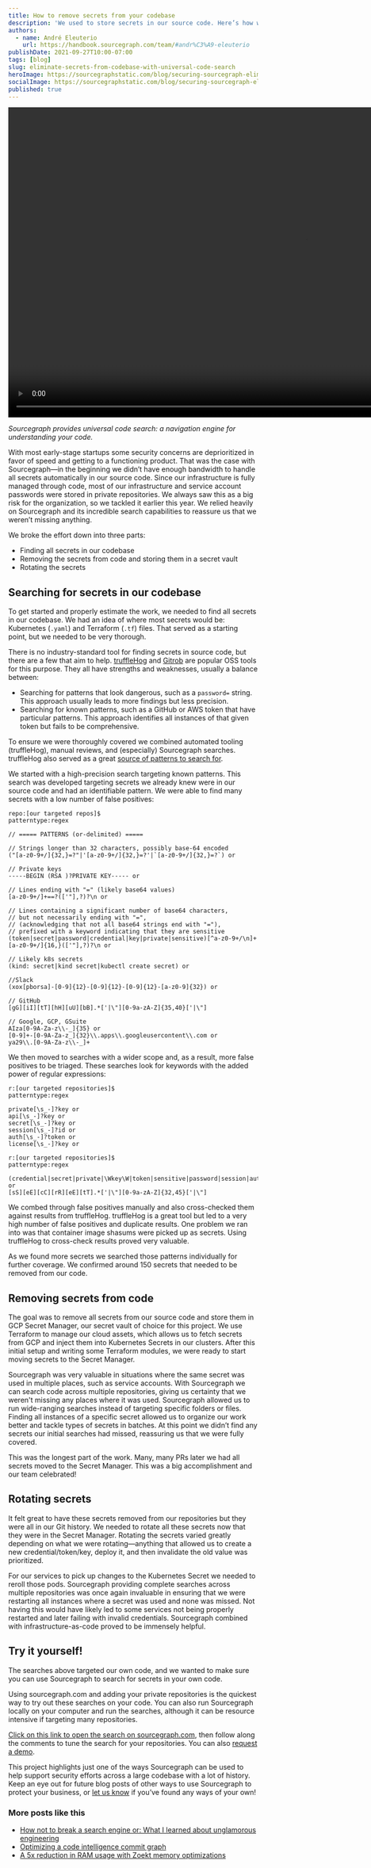 ```yaml
---
title: How to remove secrets from your codebase
description: 'We used to store secrets in our source code. Here’s how we used code search to help us find, remove, and rotate all secrets in our codebase.'
authors:
  - name: André Eleuterio
    url: https://handbook.sourcegraph.com/team/#andr%C3%A9-eleuterio
publishDate: 2021-09-27T10:00-07:00
tags: [blog]
slug: eliminate-secrets-from-codebase-with-universal-code-search
heroImage: https://sourcegraphstatic.com/blog/securing-sourcegraph-eliminating-secrets.png
socialImage: https://sourcegraphstatic.com/blog/securing-sourcegraph-eliminating-secrets.png
published: true
---
```


<video loop autoplay muted playsinline width="1200" height="626">
  <source src="https://sourcegraphstatic.com/blog/securing-sourcegraph-eliminating-secrets.webm" type="video/webm" data-cookieconsent="ignore" />
  <source src="https://sourcegraphstatic.com/blog/securing-sourcegraph-eliminating-secrets.mp4" type="video/mp4" data-cookieconsent="ignore" />
</video>

_Sourcegraph provides universal code search: a navigation engine for understanding your code._

With most early-stage startups some security concerns are deprioritized in favor of speed and getting to a functioning product. That was the case with Sourcegraph—in the beginning we didn’t have enough bandwidth to handle all secrets automatically in our source code. Since our infrastructure is fully managed through code, most of our infrastructure and service account passwords were stored in private repositories. We always saw this as a big risk for the organization, so we tackled it earlier this year. We relied heavily on Sourcegraph and its incredible search capabilities to reassure us that we weren’t missing anything.

We broke the effort down into three parts:

- Finding all secrets in our codebase
- Removing the secrets from code and storing them in a secret vault
- Rotating the secrets

## Searching for secrets in our codebase

To get started and properly estimate the work, we needed to find all secrets in our codebase. We had an idea of where most secrets would be: Kubernetes (`.yaml`) and Terraform (`.tf`) files. That served as a starting point, but we needed to be very thorough.

There is no industry-standard tool for finding secrets in source code, but there are a few that aim to help. [truffleHog](https://github.com/trufflesecurity/truffleHog) and [Gitrob](https://github.com/michenriksen/gitrob) are popular OSS tools for this purpose. They all have strengths and weaknesses, usually a balance between:

- Searching for patterns that look dangerous, such as a `password=` string. This approach usually leads to more findings but less precision.
- Searching for known patterns, such as a GitHub or AWS token that have particular patterns. This approach identifies all instances of that given token but fails to be comprehensive.

To ensure we were thoroughly covered we combined automated tooling (truffleHog), manual reviews, and (especially) Sourcegraph searches. truffleHog also served as a great [source of patterns to search for](https://github.com/dxa4481/truffleHogRegexes/blob/master/truffleHogRegexes/regexes.json).

We started with a high-precision search targeting known patterns. This search was developed targeting secrets we already knew were in our source code and had an identifiable pattern. We were able to find many secrets with a low number of false positives:

```
repo:[our targeted repos]$
patterntype:regex

// ===== PATTERNS (or-delimited) =====

// Strings longer than 32 characters, possibly base-64 encoded
("[a-z0-9+/]{32,}=?"|'[a-z0-9+/]{32,}=?'|`[a-z0-9+/]{32,}=?`) or

// Private keys
-----BEGIN (RSA )?PRIVATE KEY----- or

// Lines ending with "=" (likely base64 values)
[a-z0-9+/]+==?(['"],?)?\n or

// Lines containing a significant number of base64 characters,
// but not necessarily ending with "=",
// (acknowledging that not all base64 strings end with "="),
// prefixed with a keyword indicating that they are sensitive
(token|secret|password|credential|key|private|sensitive)[^a-z0-9+/\n]+[a-z0-9+/]{16,}(['"],?)?\n or

// Likely k8s secrets
(kind: secret|kind secret|kubectl create secret) or

//Slack
(xox[pborsa]-[0-9]{12}-[0-9]{12}-[0-9]{12}-[a-z0-9]{32}) or

// GitHub
[gG][iI][tT][hH][uU][bB].*['|\"][0-9a-zA-Z]{35,40}['|\"]

// Google, GCP, GSuite
AIza[0-9A-Za-z\\-_]{35} or
[0-9]+-[0-9A-Za-z_]{32}\\.apps\\.googleusercontent\\.com or
ya29\\.[0-9A-Za-z\\-_]+

```

We then moved to searches with a wider scope and, as a result, more false positives to be triaged. These searches look for keywords with the added power of regular expressions:

```
r:[our targeted repositories]$
patterntype:regex

private[\s_-]?key or
api[\s_-]?key or
secret[\s_-]?key or
session[\s_-]?id or
auth[\s_-]?token or
license[\s_-]?key or

```

```
r:[our targeted repositories]$
patterntype:regex

(credential|secret|private|\Wkey\W|token|sensitive|password|session|auth|license|\Wid\W) or
[sS][eE][cC][rR][eE][tT].*['|\"][0-9a-zA-Z]{32,45}['|\"]
```

We combed through false positives manually and also cross-checked them against results from truffleHog. truffleHog is a great tool but led to a very high number of false positives and duplicate results. One problem we ran into was that container image shasums were picked up as secrets. Using truffleHog to cross-check results proved very valuable.

As we found more secrets we searched those patterns individually for further coverage. We confirmed around 150 secrets that needed to be removed from our code.

## Removing secrets from code

The goal was to remove all secrets from our source code and store them in GCP Secret Manager, our secret vault of choice for this project. We use Terraform to manage our cloud assets, which allows us to fetch secrets from GCP and inject them into Kubernetes Secrets in our clusters. After this initial setup and writing some Terraform modules, we were ready to start moving secrets to the Secret Manager.

Sourcegraph was very valuable in situations where the same secret was used in multiple places, such as service accounts. With Sourcegraph we can search code across multiple repositories, giving us certainty that we weren't missing any places where it was used. Sourcegraph allowed us to run wide-ranging searches instead of targeting specific folders or files. Finding all instances of a specific secret allowed us to organize our work better and tackle types of secrets in batches. At this point we didn’t find any secrets our initial searches had missed, reassuring us that we were fully covered.

This was the longest part of the work. Many, many PRs later we had all secrets moved to the Secret Manager. This was a big accomplishment and our team celebrated!

## Rotating secrets

It felt great to have these secrets removed from our repositories but they were all in our Git history. We needed to rotate all these secrets now that they were in the Secret Manager. Rotating the secrets varied greatly depending on what we were rotating—anything that allowed us to create a new credential/token/key, deploy it, and then invalidate the old value was prioritized.

For our services to pick up changes to the Kubernetes Secret we needed to reroll those pods. Sourcegraph providing complete searches across multiple repositories was once again invaluable in ensuring that we were restarting all instances where a secret was used and none was missed. Not having this would have likely led to some services not being properly restarted and later failing with invalid credentials. Sourcegraph combined with infrastructure-as-code proved to be immensely helpful.

## Try it yourself!

The searches above targeted our own code, and we wanted to make sure you can use Sourcegraph to search for secrets in your own code.

Using sourcegraph.com and adding your private repositories is the quickest way to try out these searches on your code. You can also run Sourcegraph locally on your computer and run the searches, although it can be resource intensive if targeting many repositories.

[Click on this link to open the search on sourcegraph.com](<https://sourcegraph.com/search/console?q=%2F%2F%20We%27re%20using%20Sourcegraph%20as%20an%20example%20but%20make%20sure%20to%0A%2F%2F%20add%20your%20own%20repositories%20with%20the%20repo%20filter!%0Arepo%3Asourcegraph%2Fsourcegraph%24%0A%0A%2F%2F%20Filter%20out%20any%20files%20you%20don%27t%20want%2C%20perhaps%20test%20files%3F%0A-file%3Atest%0A%0Apatterntype%3Aregex%0A%0A%2F%2F%20Use%20this%20list%20of%20known%20patterns%20(from%20truffleHog)%20and%20add%20your%20own!%0A%2F%2F%20Slack%20Token%0A(xox%5Bpborsa%5D-%5B0-9%5D%7B12%7D-%5B0-9%5D%7B12%7D-%5B0-9%5D%7B12%7D-%5Ba-z0-9%5D%7B32%7D)%20or%0A%0A%2F%2F%20RSA%20private%20key%0A-----BEGIN%20RSA%20PRIVATE%20KEY-----%20or%0A%0A%2F%2F%20SSH%20(DSA)%20private%20key%0A-----BEGIN%20DSA%20PRIVATE%20KEY-----%20or%0A%0A%2F%2F%20SSH%20(EC)%20private%20key%0A-----BEGIN%20EC%20PRIVATE%20KEY-----%20or%0A%0A%2F%2F%20PGP%20private%20key%20block%0A-----BEGIN%20PGP%20PRIVATE%20KEY%20BLOCK-----%20or%0A%0A%2F%2F%20AWS%20API%20Key%0A((%3F%3AA3T%5BA-Z0-9%5D%7CAKIA%7CAGPA%7CAIDA%7CAROA%7CAIPA%7CANPA%7CANVA%7CASIA)%5BA-Z0-9%5D%7B16%7D)%20or%0A%0A%2F%2F%20Amazon%20MWS%20Auth%20Token%0Aamzn%5C%5C.mws%5C%5C.%5B0-9a-f%5D%7B8%7D-%5B0-9a-f%5D%7B4%7D-%5B0-9a-f%5D%7B4%7D-%5B0-9a-f%5D%7B4%7D-%5B0-9a-f%5D%7B12%7D%20or%0A%0A%2F%2F%20AWS%20API%20Key%0AAKIA%5B0-9A-Z%5D%7B16%7D%20or%0A%0A%2F%2F%20AWS%20AppSync%20GraphQL%20Key%0Ada2-%5Ba-z0-9%5D%7B26%7D%20or%0A%0A%2F%2F%20Facebook%20Access%20Token%0AEAACEdEose0cBA%5B0-9A-Za-z%5D%2B%20or%0A%0A%2F%2F%20Facebook%20OAuth%0A%5BfF%5D%5BaA%5D%5BcC%5D%5BeE%5D%5BbB%5D%5BoO%5D%5BoO%5D%5BkK%5D.*%5B%27%7C%5C%22%5D%5B0-9a-f%5D%7B32%7D%5B%27%7C%5C%22%5D%20or%0A%0A%2F%2F%20GitHub%0A%5BgG%5D%5BiI%5D%5BtT%5D%5BhH%5D%5BuU%5D%5BbB%5D.*%5B%27%7C%5C%22%5D%5B0-9a-zA-Z%5D%7B35%2C40%7D%5B%27%7C%5C%22%5D%20or%0A%0A%2F%2F%20Generic%20API%20Key%0A%5BaA%5D%5BpP%5D%5BiI%5D_%3F%5BkK%5D%5BeE%5D%5ByY%5D.*%5B%27%7C%5C%22%5D%5B0-9a-zA-Z%5D%7B32%2C45%7D%5B%27%7C%5C%22%5D%20or%0A%0A%2F%2F%20Generic%20Secret%0A%5BsS%5D%5BeE%5D%5BcC%5D%5BrR%5D%5BeE%5D%5BtT%5D.*%5B%27%7C%5C%22%5D%5B0-9a-zA-Z%5D%7B32%2C45%7D%5B%27%7C%5C%22%5D%20or%0A%0A%2F%2F%20Google%20API%20Key%0AAIza%5B0-9A-Za-z%5C%5C-_%5D%7B35%7D%20or%0A%0A%2F%2F%20Google%20Cloud%20Platform%20API%20Key%0AAIza%5B0-9A-Za-z%5C%5C-_%5D%7B35%7D%20or%0A%0A%2F%2F%20Google%20Cloud%20Platform%20OAuth%0A%5B0-9%5D%2B-%5B0-9A-Za-z_%5D%7B32%7D%5C%5C.apps%5C%5C.googleusercontent%5C%5C.com%20or%0A%0A%2F%2F%20Google%20Drive%20API%20Key%0AAIza%5B0-9A-Za-z%5C%5C-_%5D%7B35%7D%20or%0A%0A%2F%2F%20Google%20Drive%20OAuth%0A%5B0-9%5D%2B-%5B0-9A-Za-z_%5D%7B32%7D%5C%5C.apps%5C%5C.googleusercontent%5C%5C.com%20or%0A%0A%2F%2F%20Google%20(GCP)%20Service-account%0A%5C%22type%5C%22%3A%20%5C%22service_account%5C%22%20or%0A%0A%2F%2F%20Google%20Gmail%20API%20Key%0AAIza%5B0-9A-Za-z%5C%5C-_%5D%7B35%7D%20or%0A%0A%2F%2F%20Google%20Gmail%20OAuth%0A%5B0-9%5D%2B-%5B0-9A-Za-z_%5D%7B32%7D%5C%5C.apps%5C%5C.googleusercontent%5C%5C.com%20or%0A%0A%2F%2F%20Google%20OAuth%20Access%20Token%0Aya29%5C%5C.%5B0-9A-Za-z%5C%5C-_%5D%2B%20or%0A%0A%2F%2F%20Google%20YouTube%20API%20Key%0AAIza%5B0-9A-Za-z%5C%5C-_%5D%7B35%7D%20or%0A%0A%2F%2F%20Google%20YouTube%20OAuth%0A%5B0-9%5D%2B-%5B0-9A-Za-z_%5D%7B32%7D%5C%5C.apps%5C%5C.googleusercontent%5C%5C.com%20or%0A%0A%2F%2F%20Heroku%20API%20Key%0A%5BhH%5D%5BeE%5D%5BrR%5D%5BoO%5D%5BkK%5D%5BuU%5D.*%5B0-9A-F%5D%7B8%7D-%5B0-9A-F%5D%7B4%7D-%5B0-9A-F%5D%7B4%7D-%5B0-9A-F%5D%7B4%7D-%5B0-9A-F%5D%7B12%7D%20or%0A%0A%2F%2F%20MailChimp%20API%20Key%0A%5B0-9a-f%5D%7B32%7D-us%5B0-9%5D%7B1%2C2%7D%20or%0A%0A%2F%2F%20Mailgun%20API%20Key%0Akey-%5B0-9a-zA-Z%5D%7B32%7D%20or%0A%0A%2F%2F%20Password%20in%20URL%0A%5Ba-zA-Z%5D%7B3%2C10%7D%3A%2F%2F%20%5B%5E%2F%5C%5Cs%3A%40%5D%7B3%2C20%7D%3A%5B%5E%2F%5C%5Cs%3A%40%5D%7B3%2C20%7D%40.%7B1%2C100%7D%5B%5C%22%27%5C%5Cs%5D%20or%0A%0A%2F%2F%20PayPal%20Braintree%20Access%20Token%0Aaccess_token%5C%5C%24production%5C%5C%24%5B0-9a-z%5D%7B16%7D%5C%5C%24%5B0-9a-f%5D%7B32%7D%20or%0A%0A%2F%2F%20Picatic%20API%20Key%0Ask_live_%5B0-9a-z%5D%7B32%7D%20or%0A%0A%2F%2F%20Slack%20Webhook%0Ahttps%3A%2F%2F%20hooks%5C%5C.slack%5C%5C.com%2Fservices%2FT%5Ba-zA-Z0-9_%5D%7B8%7D%2FB%5Ba-zA-Z0-9_%5D%7B8%7D%2F%5Ba-zA-Z0-9_%5D%7B24%7D%20or%0A%0A%2F%2F%20Stripe%20API%20Key%0Ask_live_%5B0-9a-zA-Z%5D%7B24%7D%20or%0A%0A%2F%2F%20Stripe%20Restricted%20API%20Key%0Ark_live_%5B0-9a-zA-Z%5D%7B24%7D%20or%0A%0A%2F%2F%20Square%20Access%20Token%0Asq0atp-%5B0-9A-Za-z%5C%5C-_%5D%7B22%7D%20or%0A%0A%2F%2F%20Square%20OAuth%20Secret%0Asq0csp-%5B0-9A-Za-z%5C%5C-_%5D%7B43%7D%20or%0A%0A%2F%2F%20Telegram%20Bot%20API%20Key%0A%5B0-9%5D%2B%3AAA%5B0-9A-Za-z%5C%5C-_%5D%7B33%7D%20or%0A%0A%2F%2F%20Twilio%20API%20Key%0ASK%5B0-9a-fA-F%5D%7B32%7D%20or%0A%0A%2F%2F%20Twitter%20Access%20Token%0A%5BtT%5D%5BwW%5D%5BiI%5D%5BtT%5D%5BtT%5D%5BeE%5D%5BrR%5D.*%5B1-9%5D%5B0-9%5D%2B-%5B0-9a-zA-Z%5D%7B40%7D%20or%0A%0A%2F%2F%20Twitter%20OAuth%0A%5BtT%5D%5BwW%5D%5BiI%5D%5BtT%5D%5BtT%5D%5BeE%5D%5BrR%5D.*%5B%27%7C%5C%22%5D%5B0-9a-zA-Z%5D%7B35%2C44%7D%5B%27%7C%5C%22%5D%22>), then follow along the comments to tune the search for your repositories. You can also [request a demo](https://info.sourcegraph.com/demo-request?utm_campaign=demorequest-awareness-tofu-fy22-q4&utm_medium=direct-traffic&utm_source=blog&utm_term=null&utm_content=demorequest).

This project highlights just one of the ways Sourcegraph can be used to help support security efforts across a large codebase with a lot of history. Keep an eye out for future blog posts of other ways to use Sourcegraph to protect your business, or [let us know](mailto:security@sourcegraph.com?subject=Using%20Sourcegraph%20for%20security) if you’ve found any ways of your own!

### More posts like this

- [How not to break a search engine or: What I learned about unglamorous engineering](/blog/how-not-to-break-a-search-engine-unglamorous-engineering/)
- [Optimizing a code intelligence commit graph](/blog/optimizing-a-code-intel-commit-graph/)
- [A 5x reduction in RAM usage with Zoekt memory optimizations](/blog/zoekt-memory-optimizations-for-sourcegraph-cloud/)
